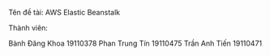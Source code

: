 Tên đề tài: AWS Elastic Beanstalk

Thành viên:

Bành Đăng Khoa 19110378
Phan Trung Tín 19110475
Trần Anh Tiến 19110471
